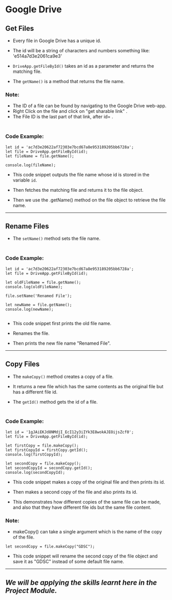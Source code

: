 # Google Drive
## Get Files
- Every file in Google Drive has a unique id. <br />
- The id will be a string of characters and numbers something like: 'e514a7d3e2061ca9e3' <br />

- ```DriveApp.getFileById()``` takes an id as a parameter and returns the matching file. <br />

- The ```getName()``` is a method that returns the file name.

### Note: 
- The ID of a file can be found by navigating to the Google Drive web-app.
- Right Click on the file and click on "get sharable link" . 
- The File ID is the last part of that link, after id= . <br /> 


### <br />Code Example:

```
let id = 'ac7d3e20622af72303e7bcd67a8e953189205bb6728a';
let file = DriveApp.getFileById(id);
let fileName = file.getName();

console.log(fileName);
```
- This code snippet outputs the file name whose id is stored in the variable ```id```.  <br />

- Then fetches the matching file and returns it to the file object. <br />

- Then we use the .getName() method on the file object to retrieve the file name. <br />

---

## Rename Files

- The ```setName()``` method sets the file name.

### <br />Code Example:

```
let id = 'ac7d3e20622af72303e7bcd67a8e953189205bb6728a';
let file = DriveApp.getFileById(id);

let oldFileName = file.getName();
console.log(oldFileName);

file.setName('Renamed File');

let newName = file.getName();
console.log(newName);


```
- This code snippet first prints the old file name.<br />

- Renames the file.<br />
- Then prints the new file name "Renamed File". <br />

---

## Copy Files

- The ```makeCopy()``` method creates a copy of a file. <br />

- It returns a new file which has the same contents as the original file but has a different file id.<br />

- The ```getId()``` method gets the id of a file.<br />

### <br />Code Example:

```
let id = '1gJAiEKJd8NMdjI_EcI12y3iIYk3E8wokAJEOijsZcf0';
let file = DriveApp.getFileById(id);

let firstCopy = file.makeCopy();
let firstCopyId = firstCopy.getId();
console.log(firstCopyId);

let secondCopy = file.makeCopy();
let secondCopyId = secondCopy.getId();
console.log(secondCopyId);
```
- This code snippet makes a copy of the original file and then prints its id.<br />

- Then makes a second copy of the file and also prints its id.<br />

- This demonstrates how different copies of the same file can be made, and also that they have different file ids but the same file content. <br />

### Note: 
- makeCopy() can take a single argument which is the name of the copy of the file.
```
let secondCopy = file.makeCopy("GDSC");
```
- This code snippet will rename the second copy of the file object and save it as "GDSC" instead of some default file name.
---
## <em>We will be applying the skills learnt here in the Project Module.</em>
